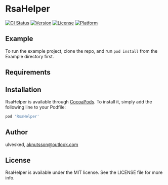 # RsaHelper

[![CI Status](https://img.shields.io/travis/ulvesked/RsaHelper.svg?style=flat)](https://travis-ci.org/ulvesked/RsaHelper)
[![Version](https://img.shields.io/cocoapods/v/RsaHelper.svg?style=flat)](https://cocoapods.org/pods/RsaHelper)
[![License](https://img.shields.io/cocoapods/l/RsaHelper.svg?style=flat)](https://cocoapods.org/pods/RsaHelper)
[![Platform](https://img.shields.io/cocoapods/p/RsaHelper.svg?style=flat)](https://cocoapods.org/pods/RsaHelper)

## Example

To run the example project, clone the repo, and run `pod install` from the Example directory first.

## Requirements

## Installation

RsaHelper is available through [CocoaPods](https://cocoapods.org). To install
it, simply add the following line to your Podfile:

```ruby
pod 'RsaHelper'
```

## Author

ulvesked, aknutsson@outlook.com

## License

RsaHelper is available under the MIT license. See the LICENSE file for more info.
